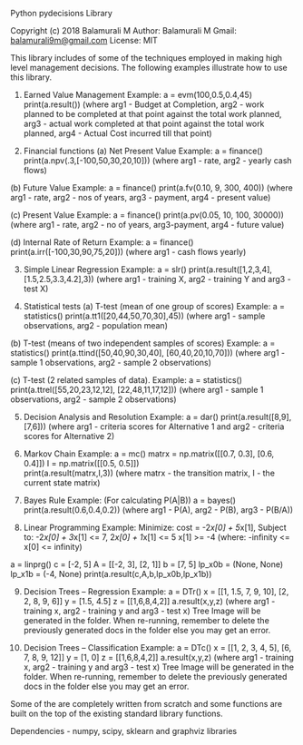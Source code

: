 Python pydecisions Library

Copyright (c) 2018 Balamurali M
Author: Balamurali M
Gmail: balamurali9m@gmail.com
License: MIT

This library includes of some of the techniques employed in making high level management decisions.
The following examples illustrate how to use this library.

1. Earned Value Management
Example:
a = evm(100,0.5,0.4,45)
print(a.result())
(where arg1 - Budget at Completion, arg2 - work planned to be completed at that point against the total work planned, arg3 - actual work completed at that point against the total work planned, arg4 - Actual Cost incurred till that point)

2. Financial functions
(a) Net Present Value
Example:
a = finance()
print(a.npv(.3,[-100,50,30,20,10]))
(where arg1 - rate, arg2 - yearly cash flows)

(b) Future Value
Example:
a = finance()
print(a.fv(0.10, 9, 300, 400))
(where arg1 - rate, arg2 - nos of years, arg3 - payment, arg4 - present value)

(c) Present Value
Example:
a = finance()
print(a.pv(0.05, 10, 100, 30000)) 
(where arg1 - rate, arg2 - no of years, arg3-payment, arg4 - future value)

(d) Internal Rate of Return
Example:
a = finance()
print(a.irr([-100,30,90,75,20]))
(where arg1 - cash flows yearly)

3. Simple Linear Regression
Example:
a = slr()
print(a.result([1,2,3,4],[1.5,2.5,3.3,4.2],3))
(where arg1 - training X, arg2 - training Y and arg3 - test X)

4. Statistical tests
(a)  T-test (mean of one group of scores)
Example:
a = statistics()
print(a.tt1([20,44,50,70,30],45)) 
(where arg1 - sample observations, arg2 - population mean)

(b) T-test (means of two independent samples of scores)
Example:
a = statistics()
print(a.ttind([50,40,90,30,40], [60,40,20,10,70]))
(where arg1 -  sample 1 observations, arg2 - sample 2 observations)

(c) T-test (2 related samples of data).
Example:
a = statistics()
print(a.ttrel([55,20,23,12,12], [22,48,11,17,12])) 
(where arg1 - sample 1 observations, arg2 - sample 2 observations)

5. Decision Analysis and Resolution
Example:
a = dar()
print(a.result([8,9],[7,6])) 
(where arg1 - criteria scores for Alternative 1 and arg2 - criteria scores for Alternative 2) 

6. Markov Chain
Example:
a = mc()
matrx = np.matrix([[0.7, 0.3],
                 [0.6, 0.4]]) 
I = np.matrix([[0.5, 0.5]])    
print(a.result(matrx,I,3))
(where matrx - the transition matrix, I - the current state matrix)

7. Bayes Rule
Example:
(For calculating P(A|B))
a = bayes()
print(a.result(0.6,0.4,0.2))
(where arg1 - P(A), arg2 - P(B), arg3 - P(B/A))

8. Linear Programming
Example:
Minimize: cost = -2*x[0] + 5*x[1], Subject to: -2*x[0] + 3*x[1] <= 7, 2*x[0] + 1*x[1] <= 5
x[1] >= -4 (where: -infinity <= x[0] <= infinity)

a = linprg()
c = [-2, 5]
A = [[-2, 3], [2, 1]]
b = [7, 5]
lp_x0b = (None, None)
lp_x1b = (-4, None)
print(a.result(c,A,b,lp_x0b,lp_x1b))

9.  Decision Trees – Regression
Example:
a = DTr()
x = [[1, 1.5, 7, 9, 10], [2, 2, 8, 9, 6]]
y = [1.5, 4.5]
z = [[1,6,8,4,2]]
a.result(x,y,z)
(where arg1 - training x, arg2 - training y and arg3 - test x)
Tree Image will be generated in the folder. When re-running, remember to delete the previously generated docs in the folder else you may get an error.

10. Decision Trees – Classification
Example:
a = DTc()
x = [[1, 2, 3, 4, 5], [6, 7, 8, 9, 12]]
y = [1, 0]
z = [[1,6,8,4,2]]
a.result(x,y,z)
(where arg1 - training x, arg2 - training y and arg3 - test x)
Tree Image will be generated in the folder. When re-running, remember to delete the previously generated docs in the folder else you may get an error.

Some of the are completely written from scratch and some functions are built on the top of the existing standard library functions. 

Dependencies - numpy, scipy, sklearn and graphviz libraries